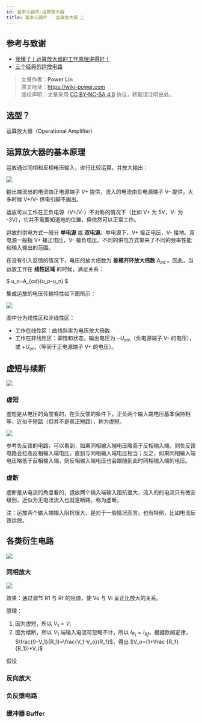 ```yaml
---
id: 基本元器件-运算放大器
title: 基本元器件 - 运算放大器 🚧
---
```


## 参考与致谢

- [我懂了！运算放大器的工作原理讲得好！](https://mp.weixin.qq.com/s/Zc9J0nQhVcpZTCbujJf5SQ)
- [三个经典的运放电路](https://mp.weixin.qq.com/s/kGG7MhBRJPRi3rt50yMWwQ)

> 文章作者：**Power Lin**  
> 原文地址：<https://wiki-power.com>  
> 版权声明：文章采用 [CC BY-NC-SA 4.0](https://creativecommons.org/licenses/by/4.0/deed.zh) 协议，转载请注明出处。

## 选型？

运算放大器（Operational Amplifier）

## 运算放大器的基本原理

运放通过同相和反相电压输入，进行比较运算，并放大输出：

![](https://cos.wiki-power.com/img/20210819134329.png)

输出端流出的电流由正电源端子 V+ 提供，流入的电流由负电源端子 V- 提供，大多时候 V+/V- 供电引脚不画出。

运放可以工作在正负电源（V+/V-）不对称的情况下（比如 V+ 为 5V，V- 为 -3V），它并不需要知道地的位置，但依然可以正常工作。

运放的供电方式一般分 **单电源** 或 **双电源**。单电源下，V+ 接正电压，V- 接地。双电源一般指 V+ 接正电压，V- 接负电压。不同的供电方式带来了不同的频率性能和输入输出的范围。

在没有引入反馈的情况下，电压的放大倍数为 **差模开环放大倍数** $A_{od}$ 。因此，当运放工作在 **线性区域** 的时候，满足关系：

$
u_o=A_{od}(u_p-u_n)
$

集成运放的电压传输特性如下图所示：

![](https://cos.wiki-power.com/img/20210819134709.png)

图中分为线性区和非线性区：

- 工作在线性区：曲线斜率为电压放大倍数
- 工作在非线性区：即饱和状态，输出电压为 $-U_{om}$（负电源端子 V- 的电压），或 $+U_{om}$（等同于正电源端子 V+ 的电压）。

## 虚短与续断

![](https://cos.wiki-power.com/img/20210830130415.png)

### 虚短

虚短是从电压的角度看的，在负反馈的条件下，正负两个输入端电压基本保持相等，近似于短路（但并不是真正短路），称为虚短。

![](https://cos.wiki-power.com/img/20220606211723.png)

参考负反馈的电路，可以看到，如果同相输入端电压略高于反相输入端，则负反馈电路会拉高反相输入端电压，直到与同相输入端电压相当；反之，如果同相输入端电压略低于反相输入端，则反相输入端电压也会跟随到此时同相输入端的电压。

### 虚断

虚断是从电流的角度看的，运放两个输入端输入阻抗很大，流入的的电流只有微安级别，近似为无电流流入也就是断路，称为虚断。

注：运放两个输入端输入阻抗很大，是对于一般情况而言。也有特例，比如电流反馈运放。

## 各类衍生电路

![](https://cos.wiki-power.com/img/20210830130856.png)

### 同相放大

![](https://cos.wiki-power.com/img/20211019092853.png)

效果：通过调节 R1 与 Rf 的阻值，使 Vo 与 Vi 呈正比放大的关系。

原理：

1. 因为虚短，所以 $V_1 = V_i$
2. 因为续断，所以 $V_1$ 端输入电流可忽略不计，所以 $I_{R_1}=I_{Rf}$，根据欧姆定律，$\frac{0–V_1}{R_1}=\frac{V_1-V_o}{R_f}$，得出 $V_o=(1+\frac
{R_f}{R_1})*V_i$

假设

### 反向放大

### 负反馈电路

### 缓冲器 Buffer
